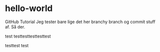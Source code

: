 # hello-world
GitHub Tutorial
Jeg tester bare lige det her branchy branch og commit stuff af. Så der.

test testtesttesttesttest

testtest test
